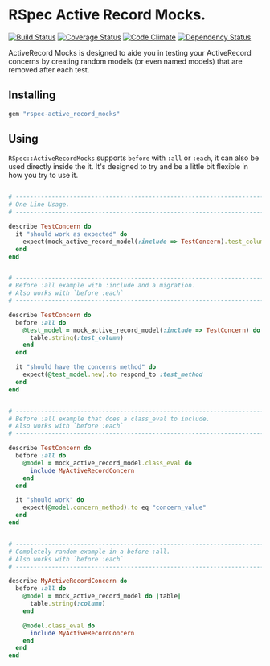 # RSpec Active Record Mocks.

[![Build Status](https://travis-ci.org/envygeeks/rspec-active_record_mocks.png?branch=master)](https://travis-ci.org/envygeeks/rspec-active_record_mocks) [![Coverage Status](https://coveralls.io/repos/envygeeks/rspec-active_record_mocks/badge.png?branch=master)](https://coveralls.io/r/envygeeks/rspec-active_record_mocks) [![Code Climate](https://codeclimate.com/github/envygeeks/rspec-active_record_mocks.png)](https://codeclimate.com/github/envygeeks/rspec-active_record_mocks) [![Dependency Status](https://gemnasium.com/envygeeks/rspec-active_record_mocks.png)](https://gemnasium.com/envygeeks/rspec-active_record_mocks)

ActiveRecord Mocks is designed to aide you in testing your ActiveRecord
concerns by creating random models (or even named models) that are removed
after each test.

## Installing

```ruby
gem "rspec-active_record_mocks"
```

## Using

`RSpec::ActiveRecordMocks` supports `before` with `:all` or `:each`, it can
also be used directly inside the it.  It's designed to try and be a little
bit flexible in how you try to use it.

```ruby

# ----------------------------------------------------------------------------
# One Line Usage.
# ----------------------------------------------------------------------------

describe TestConcern do
  it "should work as expected" do
    expect(mock_active_record_model(:include => TestConcern).test_column).to eq "value"
  end
end
```

```ruby

# ----------------------------------------------------------------------------
# Before :all example with :include and a migration.
# Also works with `before :each`
# ----------------------------------------------------------------------------

describe TestConcern do
  before :all do
    @test_model = mock_active_record_model(:include => TestConcern) do
      table.string(:test_column)
    end
  end

  it "should have the concerns method" do
    expect(@test_model.new).to respond_to :test_method
  end
end
```

```ruby

# ----------------------------------------------------------------------------
# Before :all example that does a class_eval to include.
# Also works with `before :each`
# ----------------------------------------------------------------------------

describe TestConcern do
  before :all do
    @model = mock_active_record_model.class_eval do
      include MyActiveRecordConcern
    end
  end

  it "should work" do
    expect(@model.concern_method).to eq "concern_value"
  end
end
```

```ruby

# ----------------------------------------------------------------------------
# Completely random example in a before :all.
# Also works with `before :each`
# ----------------------------------------------------------------------------

describe MyActiveRecordConcern do
  before :all do
    @model = mock_active_record_model do |table|
      table.string(:column)
    end

    @model.class_eval do
      include MyActiveRecordConcern
    end
  end
end
```
